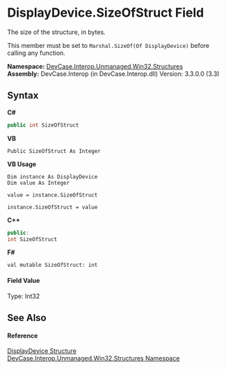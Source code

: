 # DisplayDevice.SizeOfStruct Field
 

The size of the structure, in bytes. 

 This member must be set to `Marshal.SizeOf(Of DisplayDevice)` before calling any function.

**Namespace:**&nbsp;<a href="N_DevCase_Interop_Unmanaged_Win32_Structures">DevCase.Interop.Unmanaged.Win32.Structures</a><br />**Assembly:**&nbsp;DevCase.Interop (in DevCase.Interop.dll) Version: 3.3.0.0 (3.3)

## Syntax

**C#**<br />
``` C#
public int SizeOfStruct
```

**VB**<br />
``` VB
Public SizeOfStruct As Integer
```

**VB Usage**<br />
``` VB Usage
Dim instance As DisplayDevice
Dim value As Integer

value = instance.SizeOfStruct

instance.SizeOfStruct = value
```

**C++**<br />
``` C++
public:
int SizeOfStruct
```

**F#**<br />
``` F#
val mutable SizeOfStruct: int
```


#### Field Value
Type: Int32

## See Also


#### Reference
<a href="T_DevCase_Interop_Unmanaged_Win32_Structures_DisplayDevice">DisplayDevice Structure</a><br /><a href="N_DevCase_Interop_Unmanaged_Win32_Structures">DevCase.Interop.Unmanaged.Win32.Structures Namespace</a><br />